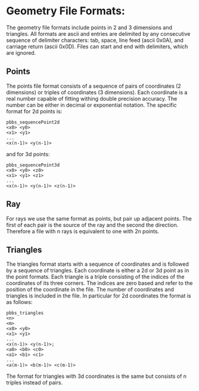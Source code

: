 # Geometry File Formats:

The geometry file formats include points in 2 and 3 dimensions and triangles. All formats are ascii and entries are delimited by any consecutive sequence of delimiter characters: tab, space, line feed (ascii 0x0A), and carriage return (ascii 0x0D). Files can start and end with delimiters, which are ignored.

## Points

The points file format consists of a sequence of pairs of coordinates (2 dimensions) or triples of coordinates (3 dimensions). Each coordinate is a real number capable of fitting withing double precision accuracy. The number can be either in decimal or exponential notation. The specific format for 2d points is:

```
pbbs_sequencePoint2d
<x0> <y0>
<x1> <y1>
...
<x(n-1)> <y(n-1)>
```
and for 3d points:
```
pbbs_sequencePoint3d
<x0> <y0> <z0>
<x1> <y1> <z1>
...
<x(n-1)> <y(n-1)> <z(n-1)>
```

## Ray

For rays we use the same format as points, but pair up adjacent points. The first of each pair is the source of the ray and the second the direction. Therefore a file with n rays is equivalent to one with 2n points.

## Triangles

The triangles format starts with a sequence of coordinates and is followed by a sequence of triangles. Each coordinate is either a 2d or 3d point as in the point formats. Each triangle is a triple consisting of the indices of the coordinates of its three corners. The indices are zero based and refer to the position of the coordinate in the file. The number of coordinates and triangles is included in the file. In particular for 2d coordinates the format is as follows:

```
pbbs_triangles
<n>
<m>
<x0> <y0>
<x1> <y1>
...
<x(n-1)> <y(n-1)>;
<a0> <b0> <c0>
<a1> <b1> <c1>
...
<a(m-1)> <b(m-1)> <c(m-1)>
```

The format for triangles with 3d coordinates is the same but consists of n triples instead of pairs.